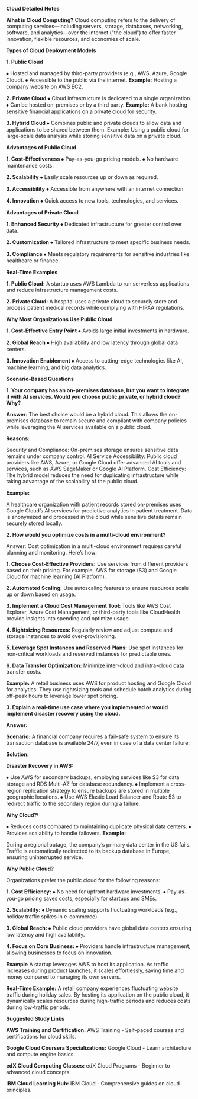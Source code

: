 **Cloud Detailed Notes**

**What is Cloud Computing?**
Cloud computing refers to the delivery of computing services—including servers, storage, databases, networking, software, and analytics—over the internet ("the cloud") to offer faster innovation, flexible resources, and economies of scale.

**Types of Cloud Deployment Models**

**1. Public Cloud**

⦁	 Hosted and managed by third-party providers (e.g., AWS, Azure, Google Cloud).
⦁	 Accessible to the public via the internet.
**Example:** Hosting a company website on AWS EC2.

**2. Private Cloud**
⦁	   Cloud infrastructure is dedicated to a single organization.
⦁	   Can be hosted on-premises or by a third party.
**Example:** A bank hosting sensitive financial applications on a private cloud for security.

**3. Hybrid Cloud**
⦁	 Combines public and private clouds to allow data and applications to be shared between them.
Example: Using a public cloud for large-scale data analysis while storing sensitive data on a private cloud.

**Advantages of Public Cloud**

**1. Cost-Effectiveness**
⦁	   Pay-as-you-go pricing models.
⦁	   No hardware maintenance costs.

**2. Scalability**
⦁	   Easily scale resources up or down as required.

**3. Accessibility**
⦁	   Accessible from anywhere with an internet connection.

**4. Innovation**
⦁	   Quick access to new tools, technologies, and services.

**Advantages of Private Cloud**

**1. Enhanced Security**
⦁	   Dedicated infrastructure for greater control over data.

**2. Customization**
⦁	   Tailored infrastructure to meet specific business needs.

**3. Compliance**
⦁	   Meets regulatory requirements for sensitive industries like healthcare or finance.

**Real-Time Examples**

**1. Public Cloud:** A startup uses AWS Lambda to run serverless applications and reduce infrastructure management costs.

**2. Private Cloud:** A hospital uses a private cloud to securely store and process patient medical records while complying with HIPAA regulations.

**Why Most Organizations Use Public Cloud**

**1. Cost-Effective Entry Point**
⦁	Avoids large initial investments in hardware.

**2. Global Reach**
⦁	High availability and low latency through global data centers.

**3. Innovation Enablement**
⦁	 Access to cutting-edge technologies like AI, machine learning, and big data analytics.

**Scenario-Based Questions**

**1. Your company has an on-premises database, but you want to integrate it with AI services. Would you choose 
 public,private, or hybrid cloud? Why?**
 
**Answer**:
The best choice would be a hybrid cloud. This allows the on-premises database to remain secure and compliant with company policies while leveraging the AI services available on a public cloud.

**Reasons:**

Security and Compliance: On-premises storage ensures sensitive data remains under company control.
AI Service Accessibility: Public cloud providers like AWS, Azure, or Google Cloud offer advanced AI tools and services, such as AWS SageMaker or Google AI Platform.
Cost Efficiency: The hybrid model reduces the need for duplicating infrastructure while taking advantage of the scalability of the public cloud.

**Example:** 

A healthcare organization with patient records stored on-premises uses Google Cloud’s AI services for predictive analytics in patient treatment. Data is anonymized and processed in the cloud while sensitive details remain securely stored locally.

**2. How would you optimize costs in a multi-cloud environment?**

Answer: 
Cost optimization in a multi-cloud environment requires careful planning and monitoring. Here’s how:

**1. Choose Cost-Effective Providers:**
Use services from different providers based on their pricing. For example, AWS for storage (S3) and Google Cloud for machine learning (AI Platform).

**2. Automated Scaling:**
Use autoscaling features to ensure resources scale up or down based on usage.

**3. Implement a Cloud Cost Management Tool:**
Tools like AWS Cost Explorer, Azure Cost Management, or third-party tools like CloudHealth provide insights into spending and optimize usage.

**4. Rightsizing Resources:**
Regularly review and adjust compute and storage instances to avoid over-provisioning.

**5. Leverage Spot Instances and Reserved Plans:**
 Use spot instances for non-critical workloads and reserved instances for predictable ones.
 
**6. Data Transfer Optimization:**
 Minimize inter-cloud and intra-cloud data transfer costs.
 
**Example:** 
A retail business uses AWS for product hosting and Google Cloud for analytics. They use rightsizing tools and schedule batch analytics during off-peak hours to leverage lower spot pricing.

**3. Explain a real-time use case where you implemented or would implement disaster recovery using the cloud.**

**Answer:** 

**Scenario:** A financial company requires a fail-safe system to ensure its transaction database is available 24/7, even in case of a data center failure.

**Solution:**

**Disaster Recovery in AWS:** 

⦁	 Use AWS for secondary backups, employing services like S3 for data storage and RDS Multi-AZ for database redundancy.
⦁	 Implement a cross-region replication strategy to ensure backups are stored in multiple geographic locations.
⦁	  Use AWS Elastic Load Balancer and Route 53 to redirect traffic to the secondary region during a failure.

**Why Cloud?:**

⦁	Reduces costs compared to maintaining duplicate physical data centers.
⦁	Provides scalability to handle failovers.
**Example:** 

During a regional outage, the company’s primary data center in the US fails. Traffic is automatically redirected to its backup database in Europe, ensuring uninterrupted service.

**Why Public Cloud?**  

Organizations prefer the public cloud for the following reasons:

**1. Cost Efficiency:**
⦁	   No need for upfront hardware investments.
⦁	   Pay-as-you-go pricing saves costs, especially for startups and SMEs.

**2. Scalability:**
⦁	   Dynamic scaling supports fluctuating workloads (e.g., holiday traffic spikes in e-commerce).

**3. Global Reach:**
⦁	  Public cloud providers have global data centers ensuring low latency and high availability.

**4. Focus on Core Business:**
⦁	 Providers handle infrastructure management, allowing businesses to focus on innovation.

**Example** 
A startup leverages AWS to host its application. As traffic increases during product launches, it scales effortlessly, saving time and money compared to managing its own servers.

**Real-Time Example:** A retail company experiences fluctuating website traffic during holiday sales. By hosting its application on the public cloud, it dynamically scales resources during high-traffic periods and reduces costs during low-traffic periods.

**Suggested Study Links**

**AWS Training and Certification:** AWS Training - Self-paced courses and certifications for cloud skills.

**Google Cloud Coursera Specializations:** Google Cloud - Learn architecture and compute engine basics.

**edX Cloud Computing Classes:** edX Cloud Programs - Beginner to advanced cloud concepts.

**IBM Cloud Learning Hub:** IBM Cloud - Comprehensive guides on cloud principles.

